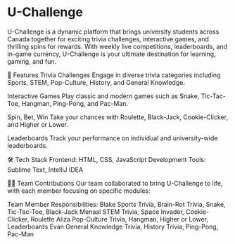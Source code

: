 # U-Challenge

U-Challenge is a dynamic platform that brings university students across Canada together for exciting trivia challenges, interactive games, and thrilling spins for rewards. With weekly live competitions, leaderboards, and in-game currency, U-Challenge is your ultimate destination for learning, gaming, and fun.

🚀 Features
Trivia Challenges
Engage in diverse trivia categories including Sports, STEM, Pop-Culture, History, and General Knowledge.

Interactive Games
Play classic and modern games such as Snake, Tic-Tac-Toe, Hangman, Ping-Pong, and Pac-Man.

Spin, Bet, Win
Take your chances with Roulette, Black-Jack, Cookie-Clicker, and Higher or Lower.

Leaderboards
Track your performance on individual and university-wide leaderboards.

🛠️ Tech Stack
Frontend: HTML, CSS, JavaScript
Development Tools: Sublime Text, IntelliJ IDEA

👩‍💻 Team Contributions
Our team collaborated to bring U-Challenge to life, with each member focusing on specific modules:

Team Member	Responsibilities:
Blake	Sports Trivia, Brain-Rot Trivia, Snake, Tic-Tac-Toe, Black-Jack
Menaal	STEM Trivia, Space Invader, Cookie-Clicker, Roulette
Aliza	Pop-Culture Trivia, Hangman, Higher or Lower, Leaderboards
Evan	General Knowledge Trivia, History Trivia, Ping-Pong, Pac-Man
